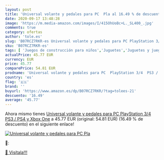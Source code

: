 ```yaml
---
layout: post
title: 'Universal volante y pedales para PC  Pla al 16.49 % de descuento'
date: 2020-09-17 13:48:28
image: 'https://m.media-amazon.com/images/I/415OhUoBc+L._SL400_.jpg'
comments: true
category: ofertas
author: 'tole.es'
slug: 'B07RCZ7RKR-es Universal volante y pedales para PC PlayStation 3/4 PS3 /...'
sku: 'B07RCZ7RKR-es'
tags: [ 'Juegos de construcción para niños','Juguetes','Juguetes y juegos','playstation','ps4','xbox', ]
actualPrice: 45.77 EUR
currency: EUR
price: 45.77
comparePrice: 54.81 EUR
prodname: 'Universal volante y pedales para PC  PlayStation 3/4  PS3 / PS4 y Xbox One'
country: 'es'
flag: '🇪🇸'
brand: ''
buyurl: 'https://www.amazon.es/dp/B07RCZ7RKR/?tag=tolees-21'
descuento: '16.49'
average: '45.77'
---
```


Ahora mismo tienes [Universal volante y pedales para PC  PlayStation 3/4  PS3 / PS4 y Xbox One](https://www.amazon.es/dp/B07RCZ7RKR/?tag=tolees-21) a 45.77 EUR (original: 54.81 EUR) (16.49 %  de descuento) en el siguiente enlace!

[![Universal volante y pedales para PC  Pla](https://m.media-amazon.com/images/I/415OhUoBc+L._SL400_.jpg)](https://www.amazon.es/dp/B07RCZ7RKR/?tag=tolees-21)

🔎:


[🛒 Visítala!!!](https://www.amazon.es/dp/B07RCZ7RKR/?tag=tolees-21)
